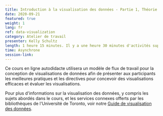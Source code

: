 ```yaml
---
title: Introduction à la visualisation des données - Partie 1, Théorie et critique
date: 2020-09-21
featured: true
weight: 1
lang: fr
ref: data-visualization
category: Atelier de travail
presenter: Kelly Schultz
length: 1 heure 15 minutes. Il y a une heure 30 minutes d'activités supplémentaires.
time: Asynchrone
session-link:
---
```


Ce cours en ligne autodidacte utilisera un modèle de flux de travail pour la conception de visualisations de données afin de présenter aux participants les meilleures pratiques et les directives pour concevoir des visualisations efficaces et évaluer les visualisations.

Pour plus d'informations sur la visualisation des données, y compris les sujets abordés dans le cours, et les services connexes offerts par les bibliothèques de l'Université de Toronto, voir notre [Guide de visualisation des données](https://mdl.library.utoronto.ca/dataviz/getting-started).
